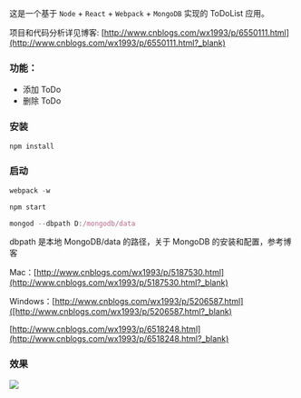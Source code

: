 这是一个基于 `Node` + `React` + `Webpack` + `MongoDB` 实现的 ToDoList 应用。

项目和代码分析详见博客: [http://www.cnblogs.com/wx1993/p/6550111.html](http://www.cnblogs.com/wx1993/p/6550111.html?_blank)

### 功能：

- 添加 ToDo
- 删除 ToDo

### 安装
```js
npm install
```

### 启动
```js
webpack -w
```

```js
npm start
```

```js
mongod --dbpath D:/mongodb/data
```

dbpath 是本地 MongoDB/data 的路径，关于 MongoDB 的安装和配置，参考博客

Mac：[http://www.cnblogs.com/wx1993/p/5187530.html](http://www.cnblogs.com/wx1993/p/5187530.html?_blank)

Windows：[http://www.cnblogs.com/wx1993/p/5206587.html]([http://www.cnblogs.com/wx1993/p/5206587.html?_blank)
        
[http://www.cnblogs.com/wx1993/p/6518248.html](http://www.cnblogs.com/wx1993/p/6518248.html?_blank)

### 效果
![](http://images2015.cnblogs.com/blog/781464/201703/781464-20170320132614096-1299063842.jpg)

